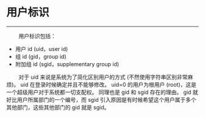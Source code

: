 # 用户标识
***

&emsp;&emsp;
用户标识包括：

+ 用户 id (uid，user id)
+ 组 id (gid，group id)
+ 附加组 id (sgid，supplementary group id)

&emsp;&emsp;
对于 uid 来说是系统为了简化区别用户的方式 (不然使用字符串区别非常麻烦)。
uid 在登录时候确定并且不能够修改。
uid=0 的用户为根用户 (root)，这是一个超级用户对于系统都一切支配权。
同理也是 gid 和 sgid 存在的理由。
gid 就好比用户所属部门的一个编号，而 sgid 引入原因是有时候希望这个用户属于多个其他部门，这些其他部门的 gid 就是 sgid。